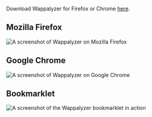 Download Wappalyzer for Firefox or Chrome [here](http://wappalyzer.com/download).

## Mozilla Firefox

![A screenshot of Wappalyzer on Mozilla Firefox](http://i63.tinypic.com/2mow5t3.jpg)

## Google Chrome

![A screenshot of Wappalyzer on Google Chrome](http://i65.tinypic.com/fpbe5f.jpg)

## Bookmarklet

![A screenshot of the Wappalyzer bookmarklet in action](http://i48.tinypic.com/erdg8o.png)